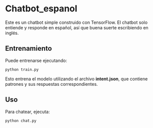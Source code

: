 # Chatbot_espanol

Este es un chatbot simple construido con TensorFlow. El chatbot solo entiende y responde en español, así que buena suerte escribiendo en inglés.

## Entrenamiento
Puede entrenarse ejecutando:
```console
python train.py
```
Esto entrena el modelo utilizando el archivo **intent.json**, que contiene patrones y sus respuestas correspondientes.

## Uso
Para chatear, ejecuta:
```console
python chat.py
```

